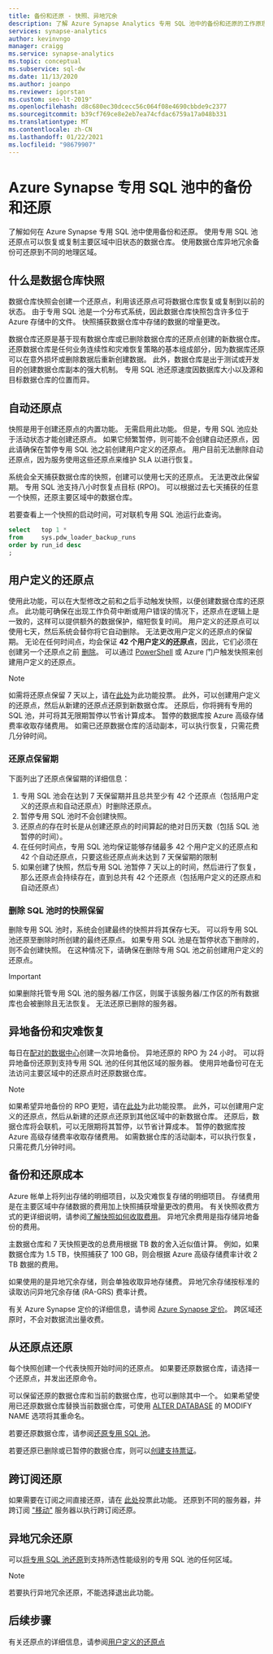 ```yaml
---
title: 备份和还原 - 快照、异地冗余
description: 了解 Azure Synapse Analytics 专用 SQL 池中的备份和还原的工作原理。 使用备份可以将数据仓库还原到主要区域的某个还原点。 使用异地冗余备份可还原到不同的地理区域。
services: synapse-analytics
author: kevinvngo
manager: craigg
ms.service: synapse-analytics
ms.topic: conceptual
ms.subservice: sql-dw
ms.date: 11/13/2020
ms.author: joanpo
ms.reviewer: igorstan
ms.custom: seo-lt-2019"
ms.openlocfilehash: d8c680ec30dcecc56c064f08e4690cbbde9c2377
ms.sourcegitcommit: b39cf769ce8e2eb7ea74cfdac6759a17a048b331
ms.translationtype: MT
ms.contentlocale: zh-CN
ms.lasthandoff: 01/22/2021
ms.locfileid: "98679907"
---
```

# <a name="backup-and-restore-in-azure-synapse-dedicated-sql-pool"></a>Azure Synapse 专用 SQL 池中的备份和还原

了解如何在 Azure Synapse 专用 SQL 池中使用备份和还原。 使用专用 SQL 池还原点可以恢复或复制主要区域中旧状态的数据仓库。 使用数据仓库异地冗余备份可还原到不同的地理区域。

## <a name="what-is-a-data-warehouse-snapshot"></a>什么是数据仓库快照

数据仓库快照会创建一个还原点，利用该还原点可将数据仓库恢复或复制到以前的状态。  由于专用 SQL 池是一个分布式系统，因此数据仓库快照包含许多位于 Azure 存储中的文件。 快照捕获数据仓库中存储的数据的增量更改。

数据仓库还原是基于现有数据仓库或已删除数据仓库的还原点创建的新数据仓库。 还原数据仓库是任何业务连续性和灾难恢复策略的基本组成部分，因为数据库还原可以在意外损坏或删除数据后重新创建数据。 此外，数据仓库是出于测试或开发目的创建数据仓库副本的强大机制。 专用 SQL 池还原速度因数据库大小以及源和目标数据仓库的位置而异。

## <a name="automatic-restore-points"></a>自动还原点

快照是用于创建还原点的内置功能。 无需启用此功能。 但是，专用 SQL 池应处于活动状态才能创建还原点。 如果它频繁暂停，则可能不会创建自动还原点，因此请确保在暂停专用 SQL 池之前创建用户定义的还原点。 用户目前无法删除自动还原点，因为服务使用这些还原点来维护 SLA 以进行恢复。

系统会全天捕获数据仓库的快照，创建可以使用七天的还原点。 无法更改此保留期。 专用 SQL 池支持八小时恢复点目标 (RPO)。 可以根据过去七天捕获的任意一个快照，还原主要区域中的数据仓库。

若要查看上一个快照的启动时间，可对联机专用 SQL 池运行此查询。

```sql
select   top 1 *
from     sys.pdw_loader_backup_runs
order by run_id desc
;
```

## <a name="user-defined-restore-points"></a>用户定义的还原点

使用此功能，可以在大型修改之前和之后手动触发快照，以便创建数据仓库的还原点。 此功能可确保在出现工作负荷中断或用户错误的情况下，还原点在逻辑上是一致的，这样可以提供额外的数据保护，缩短恢复时间。 用户定义的还原点可以使用七天，然后系统会替你将它自动删除。 无法更改用户定义的还原点的保留期。 无论在任何时间点，均会保证 **42 个用户定义的还原点**，因此，它们必须在创建另一个还原点之前 [删除](/powershell/module/azurerm.sql/remove-azurermsqldatabaserestorepoint?viewFallbackFrom=azurermps-6.2.0)。 可以通过 [PowerShell](/powershell/module/az.sql/new-azsqldatabaserestorepoint?toc=/azure/synapse-analytics/sql-data-warehouse/toc.json&bc=/azure/synapse-analytics/sql-data-warehouse/breadcrumb/toc.jsont#examples) 或 Azure 门户触发快照来创建用户定义的还原点。

> [!NOTE]
> 如需将还原点保留 7 天以上，请在[此处](https://feedback.azure.com/forums/307516-sql-data-warehouse/suggestions/35114410-user-defined-retention-periods-for-restore-points)为此功能投票。 此外，可以创建用户定义的还原点，然后从新建的还原点还原到新数据仓库。 还原后，你将拥有专用的 SQL 池，并可将其无限期暂停以节省计算成本。 暂停的数据库按 Azure 高级存储费率收取存储费用。 如需已还原数据仓库的活动副本，可以执行恢复，只需花费几分钟时间。

### <a name="restore-point-retention"></a>还原点保留期

下面列出了还原点保留期的详细信息：

1. 专用 SQL 池会在达到 7 天保留期并且总共至少有 42 个还原点（包括用户定义的还原点和自动还原点）时删除还原点。
2. 暂停专用 SQL 池时不会创建快照。
3. 还原点的存在时长是从创建还原点的时间算起的绝对日历天数（包括 SQL 池暂停的时间）。
4. 在任何时间点，专用 SQL 池均保证能够存储最多 42 个用户定义的还原点和 42 个自动还原点，只要这些还原点尚未达到 7 天保留期的限制
5. 如果创建了快照，然后专用 SQL 池暂停 7 天以上的时间，然后进行了恢复，那么还原点会持续存在，直到总共有 42 个还原点（包括用户定义的还原点和自动还原点）

### <a name="snapshot-retention-when-a-sql-pool-is-dropped"></a>删除 SQL 池时的快照保留

删除专用 SQL 池时，系统会创建最终的快照并将其保存七天。 可以将专用 SQL 池还原至删除时所创建的最终还原点。 如果专用 SQL 池是在暂停状态下删除的，则不会创建快照。 在这种情况下，请确保在删除专用 SQL 池之前创建用户定义的还原点。

> [!IMPORTANT]
> 如果删除托管专用 SQL 池的服务器/工作区，则属于该服务器/工作区的所有数据库也会被删除且无法恢复。 无法还原已删除的服务器。

## <a name="geo-backups-and-disaster-recovery"></a>异地备份和灾难恢复

每日在[配对的数据中心](../../best-practices-availability-paired-regions.md?toc=/azure/synapse-analytics/sql-data-warehouse/toc.json&bc=/azure/synapse-analytics/sql-data-warehouse/breadcrumb/toc.json)创建一次异地备份。 异地还原的 RPO 为 24 小时。 可以将异地备份还原到支持专用 SQL 池的任何其他区域的服务器。 使用异地备份可在无法访问主要区域中的还原点时还原数据仓库。

> [!NOTE]
> 如果希望异地备份的 RPO 更短，请在[此处](https://feedback.azure.com/forums/307516-sql-data-warehouse)为此功能投票。 此外，可以创建用户定义的还原点，然后从新建的还原点还原到其他区域中的新数据仓库。 还原后，数据仓库将会联机，可以无限期将其暂停，以节省计算成本。 暂停的数据库按 Azure 高级存储费率收取存储费用。 如需数据仓库的活动副本，可以执行恢复，只需花费几分钟时间。

## <a name="backup-and-restore-costs"></a>备份和还原成本

Azure 帐单上将列出存储的明细项目，以及灾难恢复存储的明细项目。 存储费用是在主要区域中存储数据的费用加上快照捕获增量更改的费用。 有关快照收费方式的更详细说明，请参阅[了解快照如何收取费用](/rest/api/storageservices/Understanding-How-Snapshots-Accrue-Charges?toc=/azure/synapse-analytics/sql-data-warehouse/toc.json&bc=/azure/synapse-analytics/sql-data-warehouse/breadcrumb/toc.json)。 异地冗余费用是指存储异地备份的费用。  

主数据仓库和 7 天快照更改的总费用根据 TB 数的舍入近似值计算。 例如，如果数据仓库为 1.5 TB，快照捕获了 100 GB，则会根据 Azure 高级存储费率计收 2 TB 数据的费用。

如果使用的是异地冗余存储，则会单独收取异地存储费。 异地冗余存储按标准的读取访问异地冗余存储 (RA-GRS) 费率计费。

有关 Azure Synapse 定价的详细信息，请参阅 [Azure Synapse 定价](https://azure.microsoft.com/pricing/details/sql-data-warehouse/gen2/)。 跨区域还原时，不会对数据流出量收费。

## <a name="restoring-from-restore-points"></a>从还原点还原

每个快照创建一个代表快照开始时间的还原点。 如果要还原数据仓库，请选择一个还原点，并发出还原命令。  

可以保留还原的数据仓库和当前的数据仓库，也可以删除其中一个。 如果希望使用已还原数据仓库替换当前数据仓库，可使用 [ALTER DATABASE](/sql/t-sql/statements/alter-database-transact-sql?toc=/azure/synapse-analytics/sql-data-warehouse/toc.json&bc=/azure/synapse-analytics/sql-data-warehouse/breadcrumb/toc.json&view=azure-sqldw-latest&preserve-view=true) 的 MODIFY NAME 选项将其重命名。

若要还原数据仓库，请参阅[还原专用 SQL 池](sql-data-warehouse-restore-points.md#create-user-defined-restore-points-through-the-azure-portal)。

若要还原已删除或已暂停的数据仓库，则可以[创建支持票证](sql-data-warehouse-get-started-create-support-ticket.md)。

## <a name="cross-subscription-restore"></a>跨订阅还原

如果需要在订阅之间直接还原，请在 [此处](https://feedback.azure.com/forums/307516-sql-data-warehouse/suggestions/36256231-enable-support-for-cross-subscription-restore)投票此功能。 还原到不同的服务器，并跨订阅 ["移动"](../../azure-resource-manager/management/move-resource-group-and-subscription.md?toc=/azure/synapse-analytics/sql-data-warehouse/toc.json&bc=/azure/synapse-analytics/sql-data-warehouse/breadcrumb/toc.json) 服务器以执行跨订阅还原。

## <a name="geo-redundant-restore"></a>异地冗余还原

可以[将专用 SQL 池还原](sql-data-warehouse-restore-from-geo-backup.md#restore-from-an-azure-geographical-region-through-powershell)到支持所选性能级别的专用 SQL 池的任何区域。

> [!NOTE]
> 若要执行异地冗余还原，不能选择退出此功能。

## <a name="next-steps"></a>后续步骤

有关还原点的详细信息，请参阅[用户定义的还原点](sql-data-warehouse-restore-points.md)